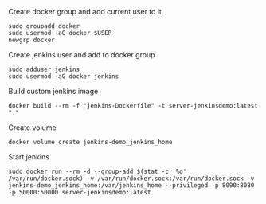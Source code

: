 Create docker group and add current user to it

    sudo groupadd docker
    sudo usermod -aG docker $USER
    newgrp docker

Create jenkins user and add to docker group

    sudo adduser jenkins
    sudo usermod -aG docker jenkins

Build custom jenkins image
    
    docker build --rm -f "jenkins-Dockerfile" -t server-jenkinsdemo:latest "."

Create volume

    docker volume create jenkins-demo_jenkins_home

Start jenkins

    sudo docker run --rm -d --group-add $(stat -c '%g' /var/run/docker.sock) -v /var/run/docker.sock:/var/run/docker.sock -v jenkins-demo_jenkins_home:/var/jenkins_home --privileged -p 8090:8080 -p 50000:50000 server-jenkinsdemo:latest
